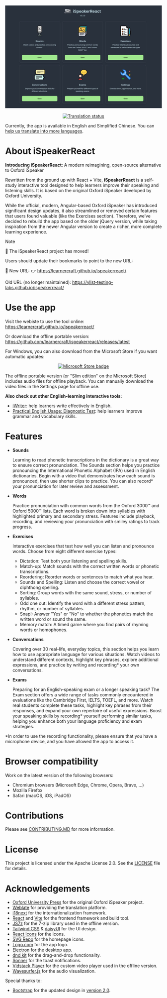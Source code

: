 <p align="center">
  <img src="./public/images/homepage_screenshot.webp" alt="iSpeakerReact homepage screenshot" />
</p>

<p align="center">
  <a href="https://hosted.weblate.org/engage/ispeakerreact/">
    <img src="https://hosted.weblate.org/widget/ispeakerreact/ispeakerreact-component/multi-blue.svg" width="600px" alt="Translation status" />
  </a>
</p>

Currently, the app is available in English and Simplified Chinese. You can [help us translate into more languages](https://github.com/learnercraft/ispeakerreact/issues/18).

# About iSpeakerReact

**Introducing iSpeakerReact**: A modern reimagining, open-source alternative to Oxford iSpeaker

Rewritten from the ground up with React + Vite, **iSpeakerReact** is a self-study interactive tool designed to help learners improve their speaking and listening skills. It is based on the original Oxford iSpeaker developed by Oxford University.

While the official, modern, Angular-based Oxford iSpeaker has introduced significant design updates, it also streamlined or removed certain features that users found valuable (like the Exercises section). Therefore, we’ve decided to rebuild the app based on the older jQuery version, while taking inspiration from the newer Angular version to create a richer, more complete learning experience.

> [!NOTE]
> 
> 📢 The iSpeakerReact project has moved!
>
>Users should update their bookmarks to point to the new URL:
> 
> 🔗 New URL: 👉 https://learnercraft.github.io/ispeakerreact/
> 
> Old URL (no longer maintained): https://yllst-testing-labs.github.io/ispeakerreact/

# Use the app

Visit the webiste to use the tool online: <https://learnercraft.github.io/ispeakerreact/>

Or download the offline portable version: <https://github.com/learnercraft/ispeakerreact/releases/latest>

For Windows, you can also download from the Microsoft Store if you want automatic updates:

<p align="center">
    <a href="https://apps.microsoft.com/store/detail/9NWK49GLXGFP?launch=true&mode=mini">
        <img width="300px" src="https://get.microsoft.com/images/en-us%20dark.svg" alt="Microsoft Store badge"/>
    </a>
</p>

The offline portable version (or "Slim edition" on the Microsoft Store) includes audio files for offline playback. You can manually download the video files in the Settings page for offline use.

**Also check out other English-learning interactive tools:**

- [iWriter](http://github.com/yell0wsuit/iwriter): help learners write effectively in English.
- [Practical English Usage: Diagnostic Test](http://github.com/yell0wsuit/oxford-peu-diagnostics): help learners improve grammar and vocabulary skills.

# Features

- **Sounds**

  Learning to read phonetic transcriptions in the dictionary is a great way to ensure correct pronunciation. The Sounds section helps you practice pronouncing the International Phonetic Alphabet (IPA) used in English dictionaries. Begin with a video that demonstrates how each sound is pronounced, then use shorter clips to practice. You can also record* your pronunciation for later review and assessment.

- **Words**

  Practice pronunciation with common words from the Oxford 3000™ and Oxford 5000™ lists. Each word is broken down into syllables with highlighted primary and secondary stress. Features include playback, recording, and reviewing your pronunciation with smiley ratings to track progress.

- **Exercises**

  Interactive exercises that test how well you can listen and pronounce words. Choose from eight different exercise types:

  - Dictation: Test both your listening and spelling skills.
  - Match-up: Match sounds with the correct written words or phonetic transcriptions.
  - Reordering: Reorder words or sentences to match what you hear.
  - Sounds and Spelling: Listen and choose the correct vowel or diphthong spelling.
  - Sorting: Group words with the same sound, stress, or number of syllables.
  - Odd one out: Identify the word with a different stress pattern, rhythm, or number of syllables.
  - Snap!: Answer "Yes" or "No" to whether the phonetics match the written word or sound the same.
  - Memory match: A timed game where you find pairs of rhyming words or homophones.

- **Conversations**

  Covering over 30 real-life, everyday topics, this section helps you learn how to use appropriate language for various situations. Watch videos to understand different contexts, highlight key phrases, explore additional expressions, and practice by writing and recording* your own conversations.

- **Exams**

  Preparing for an English-speaking exam or a longer speaking task? The Exam section offers a wide range of tasks commonly encountered in evaluations like the Cambridge First, IELTS, TOEFL, and more. Watch real students complete these tasks, highlight key phrases from their responses, and expand your own repertoire of useful expressions. Boost your speaking skills by recording* yourself performing similar tasks, helping you enhance both your language proficiency and exam strategies.

*In order to use the recording functionality, please ensure that you have a microphone device, and you have allowed the app to access it.

# Browser compatibility

Work on the latest version of the following browsers:

- Chromium browsers (Microsoft Edge, Chrome, Opera, Brave, ...)
- Mozilla Firefox
- Safari (macOS, iOS, iPadOS)

# Contributions

Please see [CONTRIBUTING.MD](./CONTRIBUTING.md) for more information.

# License

This project is licensed under the Apache License 2.0. See the [LICENSE](./LICENSE) file for details.

# Acknowledgements

- [Oxford University Press](https://www.oxfordlearnersdictionaries.com/) for the original Oxford iSpeaker project.
- [Weblate](https://weblate.org/) for providing the translation platform.
- [i18next](https://www.i18next.com/) for the internationalization framework.
- [React](https://react.dev/) and [Vite](https://vitejs.dev/) for the frontend framework and build tool.
- [JS7z](https://github.com/GMH-Code/JS7z) for the 7-zip library used in the offline version.
- [Tailwind CSS](https://tailwindcss.com/) & [daisyUI](https://daisyui.com/) for the UI design.
- [React Icons](https://react-icons.github.io/react-icons/) for the icons.
- [SVG Repo](https://www.svgrepo.com/) for the homepage icons.
- [Logo.com](https://logo.com/) for the app logo.
- [Electron](https://www.electronjs.org/) for the desktop app.
- [dnd kit](https://dndkit.com/) for the drag-and-drop functionality.
- [Sonner](https://sonner.emilkowal.ski/) for the toast notifications.
- [Vidstack Player](https://vidstack.io/) for the custom video player used in the offline version.
- [Wavesurfer.js](https://wavesurfer.xyz/) for the audio visualization.

Special thanks to:

- [Bootstrap](https://getbootstrap.com/) for the updated design in [version 2.0](https://github.com/learnercraft/ispeakerreact/pull/6).
